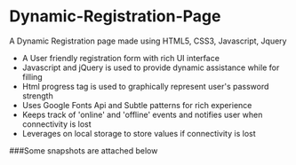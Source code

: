 # Dynamic-Registration-Page
A Dynamic Registration page made using HTML5, CSS3, Javascript, Jquery
* A User friendly registration form with rich UI interface
* Javascript and jQuery is used to provide dynamic assistance while for filling
* Html progress tag is used to graphically represent user's password strength
* Uses Google Fonts Api and Subtle patterns for rich experience
* Keeps track of 'online' and 'offline' events and notifies user when connectivity is lost
* Leverages on local storage to store values if connectivity is lost

###Some snapshots are attached below
